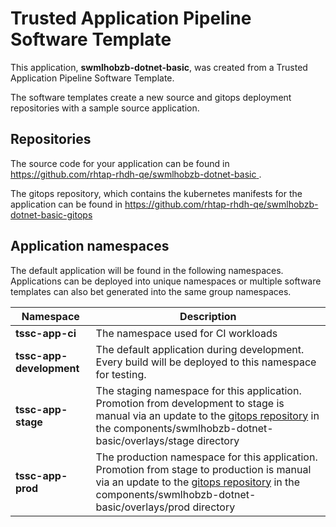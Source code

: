 # Trusted Application Pipeline Software Template

This application, **swmlhobzb-dotnet-basic**, was created from a Trusted Application Pipeline Software Template.

The software templates create a new source and gitops deployment repositories with a sample source application. 

## Repositories

The source code for your application can be found in [https://github.com/rhtap-rhdh-qe/swmlhobzb-dotnet-basic ](https://github.com/rhtap-rhdh-qe/swmlhobzb-dotnet-basic ).
 
The gitops repository, which contains the kubernetes manifests for the application can be found in 
[https://github.com/rhtap-rhdh-qe/swmlhobzb-dotnet-basic-gitops ](https://github.com/rhtap-rhdh-qe/swmlhobzb-dotnet-basic-gitops ) 

## Application namespaces 

The default application will be found in the following namespaces. Applications can be deployed into unique namespaces or multiple software templates can also bet generated into the same group namespaces.  

|  Namespace   |  Description   |  
| -------- | -------- |
| **tssc-app-ci** | The namespace used for CI workloads |
| **tssc-app-development** | The default application during development. Every build will be deployed to this namespace for testing. |
| **tssc-app-stage** | The staging namespace for this application. Promotion from development to stage is manual via an update to the [gitops repository](https://github.com/rhtap-rhdh-qe/swmlhobzb-dotnet-basic-gitops ) in the components/swmlhobzb-dotnet-basic/overlays/stage directory |
| **tssc-app-prod** | The production namespace for this application. Promotion from stage to production is manual via an update to the [gitops repository](https://github.com/rhtap-rhdh-qe/swmlhobzb-dotnet-basic-gitops ) in the components/swmlhobzb-dotnet-basic/overlays/prod directory |